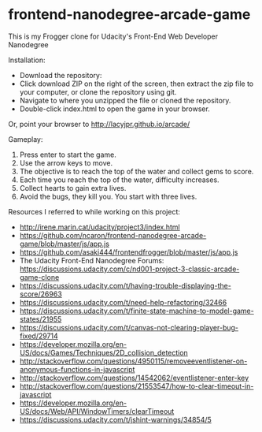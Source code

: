 frontend-nanodegree-arcade-game
===============================
This is my Frogger clone for Udacity's Front-End Web Developer Nanodegree


Installation:

* Download the repository:
* Click download ZIP on the right of the screen, then extract the zip file to your computer, or clone the repository using git.
* Navigate to where you unzipped the file or cloned the repository.
* Double-click index.html to open the game in your browser.

Or, point your browser to http://lacyjpr.github.io/arcade/


Gameplay:

1. Press enter to start the game.
2. Use the arrow keys to move.
3. The objective is to reach the top of the water and collect gems to score.
4. Each time you reach the top of the water, difficulty increases.
5. Collect hearts to gain extra lives.
5. Avoid the bugs, they kill you. You start with three lives.

Resources I referred to while working on this project:

* http://irene.marin.cat/udacity/project3/index.html
* https://github.com/ncaron/frontend-nanodegree-arcade-game/blob/master/js/app.js
* https://github.com/asaki444/frontendfrogger/blob/master/js/app.js
* The Udacity Front-End Nanodegree Forums: https://discussions.udacity.com/c/nd001-project-3-classic-arcade-game-clone
* https://discussions.udacity.com/t/having-trouble-displaying-the-score/26963
* https://discussions.udacity.com/t/need-help-refactoring/32466
* https://discussions.udacity.com/t/finite-state-machine-to-model-game-states/21955
* https://discussions.udacity.com/t/canvas-not-clearing-player-bug-fixed/29714
* https://developer.mozilla.org/en-US/docs/Games/Techniques/2D_collision_detection
* http://stackoverflow.com/questions/4950115/removeeventlistener-on-anonymous-functions-in-javascript
* http://stackoverflow.com/questions/14542062/eventlistener-enter-key
* http://stackoverflow.com/questions/21553547/how-to-clear-timeout-in-javascript
* https://developer.mozilla.org/en-US/docs/Web/API/WindowTimers/clearTimeout
* https://discussions.udacity.com/t/jshint-warnings/34854/5

